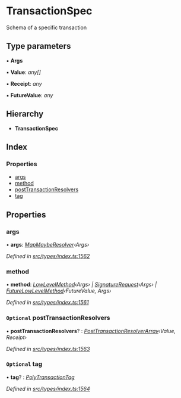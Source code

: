 # TransactionSpec

Schema of a specific transaction

## Type parameters

▪ **Args**

▪ **Value**: _any\[\]_

▪ **Receipt**: _any_

▪ **FutureValue**: _any_

## Hierarchy

* **TransactionSpec**

## Index

### Properties

* [args](_types_index_.transactionspec.md#args)
* [method](_types_index_.transactionspec.md#method)
* [postTransactionResolvers](_types_index_.transactionspec.md#optional-posttransactionresolvers)
* [tag](_types_index_.transactionspec.md#optional-tag)

## Properties

### args

• **args**: [_MapMaybeResolver_](../external-modules/_types_index_.md#mapmayberesolver)_‹Args›_

_Defined in_ [_src/types/index.ts:1562_](https://github.com/PolymathNetwork/polymath-sdk/blob/550676f/src/types/index.ts#L1562)

### method

• **method**: [_LowLevelMethod_](../external-modules/_types_index_.md#lowlevelmethod)_‹Args› \|_ [_SignatureRequest_](../external-modules/_types_index_.md#signaturerequest)_‹Args› \|_ [_FutureLowLevelMethod_](_types_index_.futurelowlevelmethod.md)_‹FutureValue, Args›_

_Defined in_ [_src/types/index.ts:1561_](https://github.com/PolymathNetwork/polymath-sdk/blob/550676f/src/types/index.ts#L1561)

### `Optional` postTransactionResolvers

• **postTransactionResolvers**? : [_PostTransactionResolverArray_](../external-modules/_types_index_.md#posttransactionresolverarray)_‹Value, Receipt›_

_Defined in_ [_src/types/index.ts:1563_](https://github.com/PolymathNetwork/polymath-sdk/blob/550676f/src/types/index.ts#L1563)

### `Optional` tag

• **tag**? : [_PolyTransactionTag_](../enums/_types_index_.polytransactiontag.md)

_Defined in_ [_src/types/index.ts:1564_](https://github.com/PolymathNetwork/polymath-sdk/blob/550676f/src/types/index.ts#L1564)

